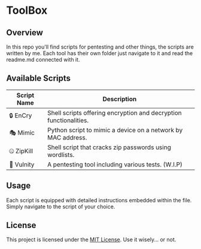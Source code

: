 # ToolBox

## Overview

In this repo you'll find scripts for pentesting and other things, the scripts are written by me.
Each tool has their own folder just navigate to it and read the readme.md connected with it.

## Available Scripts

| Script Name                | Description                                                        |
|----------------------------|--------------------------------------------------------------------|
| 🔒 EnCry                   | Shell scripts offering encryption and decryption functionalities.  |
| 🎭 Mimic                   | Python script to mimic a device on a network by MAC address.       |
| 🤐 ZipKill                 | Shell script that cracks zip passwords using wordlists.            |
| 🧪 Vulnity                 | A pentesting tool including various tests. (W.I.P)                 |

## Usage

Each script is equipped with detailed instructions embedded within the file. Simply navigate to the script of your choice.

## License

This project is licensed under the [MIT License](LICENSE). Use it wisely... or not.
